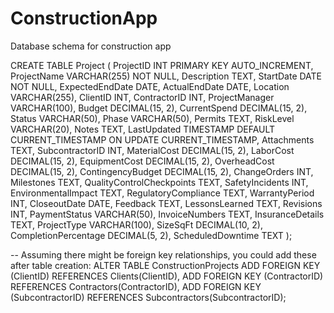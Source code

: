 # ConstructionApp

Database schema for construction app

CREATE TABLE Project (
    ProjectID INT PRIMARY KEY AUTO_INCREMENT,
    ProjectName VARCHAR(255) NOT NULL,
    Description TEXT,
    StartDate DATE NOT NULL,
    ExpectedEndDate DATE,
    ActualEndDate DATE,
    Location VARCHAR(255),
    ClientID INT,
    ContractorID INT,
    ProjectManager VARCHAR(100),
    Budget DECIMAL(15, 2),
    CurrentSpend DECIMAL(15, 2),
    Status VARCHAR(50),
    Phase VARCHAR(50),
    Permits TEXT,
    RiskLevel VARCHAR(20),
    Notes TEXT,
    LastUpdated TIMESTAMP DEFAULT CURRENT_TIMESTAMP ON UPDATE CURRENT_TIMESTAMP,
    Attachments TEXT,
    SubcontractorID INT,
    MaterialCost DECIMAL(15, 2),
    LaborCost DECIMAL(15, 2),
    EquipmentCost DECIMAL(15, 2),
    OverheadCost DECIMAL(15, 2),
    ContingencyBudget DECIMAL(15, 2),
    ChangeOrders INT,
    Milestones TEXT,
    QualityControlCheckpoints TEXT,
    SafetyIncidents INT,
    EnvironmentalImpact TEXT,
    RegulatoryCompliance TEXT,
    WarrantyPeriod INT,
    CloseoutDate DATE,
    Feedback TEXT,
    LessonsLearned TEXT,
    Revisions INT,
    PaymentStatus VARCHAR(50),
    InvoiceNumbers TEXT,
    InsuranceDetails TEXT,
    ProjectType VARCHAR(100),
    SizeSqFt DECIMAL(10, 2),
    CompletionPercentage DECIMAL(5, 2),
    ScheduledDowntime TEXT
);

-- Assuming there might be foreign key relationships, you could add these after table creation:
ALTER TABLE ConstructionProjects
ADD FOREIGN KEY (ClientID) REFERENCES Clients(ClientID),
ADD FOREIGN KEY (ContractorID) REFERENCES Contractors(ContractorID),
ADD FOREIGN KEY (SubcontractorID) REFERENCES Subcontractors(SubcontractorID);
